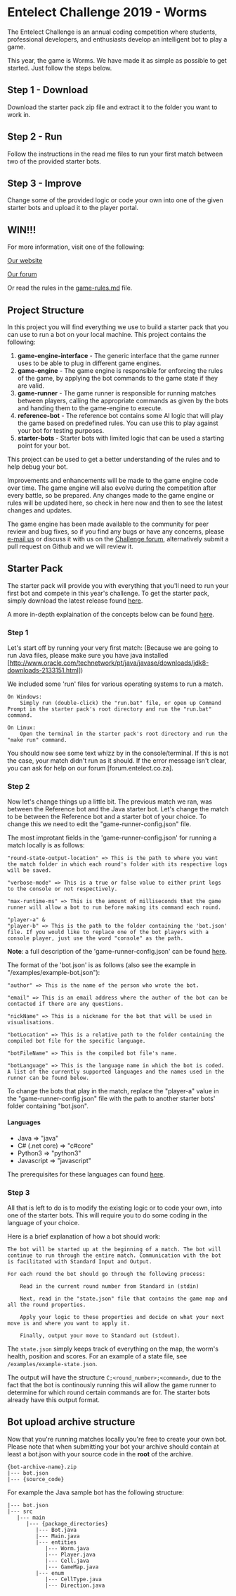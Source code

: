 # Entelect Challenge 2019 - Worms

The Entelect Challenge is an annual coding competition where students, professional developers, and enthusiasts develop an intelligent bot to play a game.

This year, the game is Worms. We have made it as simple as possible to get started. Just follow the steps below.

## Step 1 - Download
Download the starter pack zip file and extract it to the folder you want to work in.

## Step 2 - Run
Follow the instructions in the read me files to run your first match between two of the provided starter bots.

## Step 3 - Improve
Change some of the provided logic or code your own into one of the given starter bots and upload it to the player portal.

## WIN!!!
For more information, visit one of the following:

[Our website](https://challenge.entelect.co.za)

[Our forum](https://forum.entelect.co.za)

Or read the rules in the [game-rules.md](game-engine/game-rules.md) file.

## Project Structure

In this project you will find everything we use to build a starter pack that you can use to run a bot on your local machine.  This project contains the following:

1. **game-engine-interface** - The generic interface that the game runner uses to be able to plug in different game engines.
2. **game-engine** - The game engine is responsible for enforcing the rules of the game, by applying the bot commands to the game state if they are valid.
3. **game-runner** - The game runner is responsible for running matches between players, calling the appropriate commands as given by the bots and handing them to the game-engine to execute.
4. **reference-bot** - The reference bot contains some AI logic that will play the game based on predefined rules.  You can use this to play against your bot for testing purposes.
5. **starter-bots** - Starter bots with limited logic that can be used a starting point for your bot.

This project can be used to get a better understanding of the rules and to help debug your bot.

Improvements and enhancements will be made to the game engine code over time.  The game engine will also evolve during the competition after every battle, so be prepared. Any changes made to the game engine or rules will be updated here, so check in here now and then to see the latest changes and updates.

The game engine has been made available to the community for peer review and bug fixes, so if you find any bugs or have any concerns, please [e-mail us](challenge@entelect.co.za) or discuss it with us on the [Challenge forum](http://forum.entelect.co.za/), alternatively submit a pull request on Github and we will review it.

## Starter Pack
The starter pack will provide you with everything that you'll need to run your first bot and compete in this year's challenge. To get the starter pack, simply download the latest release found [here](github/releases).

A more in-depth explaination of the concepts below can be found [here](./game-runner/README.md).

### Step 1
Let's start off by running your very first match:
(Because we are going to run Java files, please make sure you have java installed [http://www.oracle.com/technetwork/pt/java/javase/downloads/jdk8-downloads-2133151.html])

We included some 'run' files for various operating systems to run a match.

    On Windows:
        Simply run (double-click) the "run.bat" file, or open up Command Prompt in the starter pack's root directory and run the "run.bat" command.

    On Linux:
        Open the terminal in the starter pack's root directory and run the "make run" command.

You should now see some text whizz by in the console/terminal. If this is not the case, your match didn't run as it should. If the error message isn't clear, you can ask for help on our forum [forum.entelect.co.za].

### Step 2
Now let's change things up a little bit. The previous match we ran, was between the Reference bot and the Java starter bot. Let's change the match to be between the Reference bot and a starter bot of your choice. To change this we need to edit the "game-runner-config.json" file.

The most improtant fields in the 'game-runner-config.json' for running a match locally is as follows:

    "round-state-output-location" => This is the path to where you want the match folder in which each round's folder with its respective logs will be saved.

    "verbose-mode" => This is a true or false value to either print logs to the console or not respectively.

    "max-runtime-ms" => This is the amount of milliseconds that the game runner will allow a bot to run before making its command each round.

    "player-a" &
    "player-b" => This is the path to the folder containing the 'bot.json' file. If you would like to replace one of the bot players with a console player, just use the word "console" as the path.
**Note**: a full description of the 'game-runner-config.json' can be found [here](./game-runner/README.md).

The format of the 'bot.json' is as follows (also see the example in "/examples/example-bot.json"):

    "author" => This is the name of the person who wrote the bot.

    "email" => This is an email address where the author of the bot can be contacted if there are any questions.

    "nickName" => This is a nickname for the bot that will be used in visualisations.

    "botLocation" => This is a relative path to the folder containing the compiled bot file for the specific language.

    "botFileName" => This is the compiled bot file's name.

    "botLanguage" => This is the language name in which the bot is coded. A list of the currently supported languages and the names used in the runner can be found below.

To change the bots that play in the match, replace the "player-a" value in the "game-runner-config.json" file with the path to another starter bots' folder containing "bot.json".

#### Languages
- Java            => "java"
- C# (.net core)  => "c#core"
- Python3         => "python3"
- Javascript      => "javascript"
  
The prerequisites for these languages can found [here](./bot-prerequisites.md).

### Step 3
All that is left to do is to modify the existing logic or to code your own, into one of the starter bots. This will require you to do some coding in the language of your choice.

Here is a brief explanation of how a bot should work:

    The bot will be started up at the beginning of a match. The bot will continue to run through the entire match. Communication with the bot is facilitated with Standard Input and Output.

    For each round the bot should go through the following process:

        Read in the current round number from Standard in (stdin)

        Next, read in the "state.json" file that contains the game map and all the round properties.

        Apply your logic to these properties and decide on what your next move is and where you want to apply it.

        Finally, output your move to Standard out (stdout). 

The `state.json` simply keeps track of everything on the map, the worm's health, position and scores. For an example of a state file, see `/examples/example-state.json`.

The output will have the structure `C;<round_number>;<command>`, due to the fact that the bot is continously running this will allow the game runner to determine for which round certain commands are for. The starter bots already have this output format.

## Bot upload archive structure

Now that you're running matches locally you're free to create your own bot. Please note that when submitting your bot your archive should contain at least a bot.json with your source code in the **root** of the archive.

```
{bot-archive-name}.zip
|--- bot.json
|--- {source_code}
```

For example the Java sample bot has the following structure:
```
|--- bot.json
|--- src
   |--- main
      |--- {package_directories}
         |--- Bot.java
         |--- Main.java
         |--- entities
            |--- Worm.java
            |--- Player.java
            |--- Cell.java
            |--- GameMap.java
         |--- enum
            |--- CellType.java
            |--- Direction.java
```